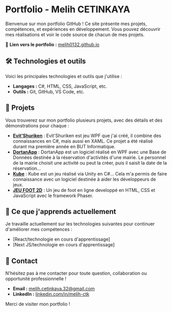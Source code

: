 # Portfolio - Melih CETINKAYA

Bienvenue sur mon portfolio GitHub ! Ce site présente mes projets, compétences, et expériences en développement. Vous pouvez découvrir mes réalisations et voir le code source de chacun de mes projets.

📍 **Lien vers le portfolio :** [melih0132.github.io](https://melih0132.github.io/)

## 🛠️ Technologies et outils

Voici les principales technologies et outils que j'utilise :

- **Langages :** C#, HTML, CSS, JavaScript, etc.
- **Outils :** Git, GitHub, VS Code, etc.

## 📂 Projets

Vous trouverez sur mon portfolio plusieurs projets, avec des détails et des démonstrations pour chaque :

- **[Evit'Shuriken](https://github.com/melih0132/PROJETS/tree/main/EVIT_SHURIKEN)** : Evit'Shuriken est jeu WPF que j'ai créé, il combine des connaissances en C#, mais aussi en XAML. Ce projet a été réalisé durant ma première année en BUT Informatique.
- **[DortanApp](https://github.com/melih0132/PROJETS/tree/main/DORTANAPP)** : DortanApp est un logiciel réalisé en WPF avec une Base de Données destinée à la réservation d'activités d'une mairie. Le personnel de la mairie choisit une activité ou peut la créer, puis il saisit la date de la réservation...
- **[Kube](https://github.com/melih0132/PROJETS/tree/main/KUBE)** : Kube est un jeu réalisé via Unity en C#... Cela m'a permis de faire connaissance avec un logiciel destinée à aider les développeurs de jeux.
- **[JEU FOOT 2D](https://github.com/melih0132/PROJETS/tree/main/JEU_FOOT_2D)** : Un jeu de foot en ligne developpé en HTML, CSS et JavaScript avec le framework Phaser.

## 🌱 Ce que j'apprends actuellement

Je travaille actuellement sur les technologies suivantes pour continuer d'améliorer mes compétences :

- [React/technologie en cours d'apprentissage]
- [Next JS/technologie en cours d'apprentissage]

## 🚀 Contact

N'hésitez pas à me contacter pour toute question, collaboration ou opportunité professionnelle !

- **Email :** melih.cetinkaya.32@gmail.com
- **LinkedIn :** [linkedin.com/in/melih-ctk](https://www.linkedin.com/in/melih-ctk/)

Merci de visiter mon portfolio !
